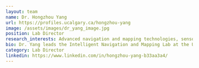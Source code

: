 ```yaml
---
layout: team
name: Dr. Hongzhou Yang
url: https://profiles.ucalgary.ca/hongzhou-yang
image: /assets/images/dr_yang_image.jpg
position: Lab Director
research_interests: Advanced navigation and mapping technologies, sensor integration, machine learning, autonomous systems
bio: Dr. Yang leads the Intelligent Navigation and Mapping Lab at the University of Calgary, specializing in the development of high-precision navigation systems using a variety of sensors such as GNSS, IMU, Camera, LiDAR, and Radar.
category: Lab Director
linkedin: https://www.linkedin.com/in/hongzhou-yang-b33aa3a4/ 
---
```

